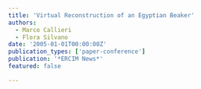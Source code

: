 ```yaml
---
title: 'Virtual Reconstruction of an Egyptian Beaker'
authors:
  - Marco Callieri
  - Flora Silvano
date: '2005-01-01T00:00:00Z'
publication_types: ['paper-conference']
publication: '*ERCIM News*'
featured: false

---
```

